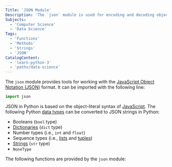 ```yaml
---
Title: 'JSON Module'
Description: 'The `json` module is used for encoding and decoding objects to and from the JSON format.'
Subjects:
  - 'Computer Science'
  - 'Data Science'
Tags:
  - 'Functions'
  - 'Methods'
  - 'Strings'
  - 'JSON'
CatalogContent:
  - 'learn-python-3'
  - 'paths/data-science'
---
```


The `json` module provides tools for working with the [JavaScript Object Notation (JSON)](https://www.codecademy.com/resources/docs/general/json) format. It can be imported with the following line:

```py
import json
```

JSON in Python is based on the object-literal syntax of [JavaScript](https://www.codecademy.com/resources/docs/javascript). The following Python [data types](https://www.codecademy.com/resources/docs/python/data-types) can be converted to JSON strings in Python:

- Booleans (`bool` type)
- [Dictionaries](https://www.codecademy.com/resources/docs/python/dictionaries) (`dict` type)
- Number types (i.e., `int` and `float`)
- Sequence types (i.e., [lists](https://www.codecademy.com/resources/docs/python/lists) and [tuples](https://www.codecademy.com/resources/docs/python/tuples))
- [Strings](https://www.codecademy.com/resources/docs/python/strings) (`str` type)
- `NoneType`

The following functions are provided by the `json` module:
